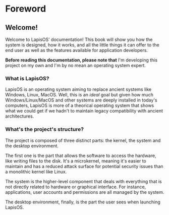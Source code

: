 # Foreword

## Welcome!

Welcome to LapisOS' documentation! This book will show you how the
system is designed, how it works, and all the little things it can offer
to the end user as well as the features available for application developers.

**Before reading this documentation, please note that** I'm developing this
project on my own and I'm by no mean an operating system expert.

### What is LapisOS?
LapisOS is an operating system aiming to replace ancient systems like Windows,
Linux, MacOS. Well, this is an *ideal* goal but given how much Windows/Linux/MacOS
and other systems are deeply installed in today's computers, LapisOS is more of
a theorical operating system that shows what we could get if we hadn't to maintain
legacy compatibility with ancient architectures.

### What's the project's structure?
The project is composed of three distinct parts: the kernel, the system
and the desktop environment.

The first one is the part that allows the software to access the hardware,
like writing files to the disk. It's a microkernel, meaning it's easier to
maintain and has a reduced attack surface for potential security issues
than a monolithic kernel like Linux.

The system is the higher-level component that deals with everything that is
not directly related to hardware or graphical interface. For instance, applications,
user accounts and permissions are all managed by the system.

The desktop environment, finally, is the part the user sees when launching LapisOS.
